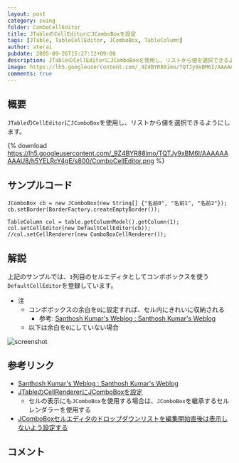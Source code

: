 ```yaml
---
layout: post
category: swing
folder: ComboCellEditor
title: JTableのCellEditorにJComboBoxを設定
tags: [JTable, TableCellEditor, JComboBox, TableColumn]
author: aterai
pubdate: 2005-09-26T15:27:12+09:00
description: JTableのCellEditorにJComboBoxを使用し、リストから値を選択できるようにします。
image: https://lh5.googleusercontent.com/_9Z4BYR88imo/TQTJy9xBM6I/AAAAAAAAAU8/h5YELRcY4gE/s800/ComboCellEditor.png
comments: true
---
```

## 概要
`JTable`の`CellEditor`に`JComboBox`を使用し、リストから値を選択できるようにします。

{% download https://lh5.googleusercontent.com/_9Z4BYR88imo/TQTJy9xBM6I/AAAAAAAAAU8/h5YELRcY4gE/s800/ComboCellEditor.png %}

## サンプルコード
<pre class="prettyprint"><code>JComboBox cb = new JComboBox(new String[] {"名前0", "名前1", "名前2"});
cb.setBorder(BorderFactory.createEmptyBorder());

TableColumn col = table.getColumnModel().getColumn(1);
col.setCellEditor(new DefaultCellEditor(cb));
//col.setCellRenderer(new ComboBoxCellRenderer());
</code></pre>

## 解説
上記のサンプルでは、`1`列目のセルエディタとしてコンボボックスを使う`DefaultCellEditor`を登録しています。

- 注
    - コンボボックスの余白を`0`に設定すれば、セル内にきれいに収納される
        - 参考: [Santhosh Kumar's Weblog : Santhosh Kumar's Weblog](http://www.jroller.com/page/santhosh?entry=tweaking_jtable_editing)
    - 以下は余白を`0`にしていない場合

<!-- dummy comment line for breaking list -->
![screenshot](https://lh3.googleusercontent.com/_9Z4BYR88imo/TQTJ1Ykl--I/AAAAAAAAAVA/ZRLgScHCF3s/s800/ComboCellEditor1.png)

## 参考リンク
- [Santhosh Kumar's Weblog : Santhosh Kumar's Weblog](http://www.jroller.com/page/santhosh?entry=tweaking_jtable_editing)
- [JTableのCellRendererにJComboBoxを設定](http://ateraimemo.com/Swing/ComboCellRenderer.html)
    - セルの表示にも`JComboBox`を使用する場合は、`JComboBox`を継承するセルレンダラーを使用する
- [JComboBoxセルエディタのドロップダウンリストを編集開始直後は表示しないよう設定する](http://ateraimemo.com/Swing/CellEditorTogglePopup.html)

<!-- dummy comment line for breaking list -->

## コメント
